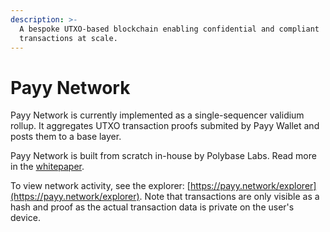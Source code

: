 ```yaml
---
description: >-
  A bespoke UTXO-based blockchain enabling confidential and compliant
  transactions at scale.
---
```


# Payy Network

Payy Network is currently implemented as a single-sequencer validium rollup. It aggregates UTXO transaction proofs submited by Payy Wallet and posts them to a base layer.

Payy Network is built from scratch in-house by Polybase Labs. Read more in the [whitepaper](../payy-network/whitepaper.md).

To view network activity, see the explorer: [https://payy.network/explorer](https://payy.network/explorer). Note that transactions are only visible as a hash and proof as the actual transaction data is private on the user's device.
